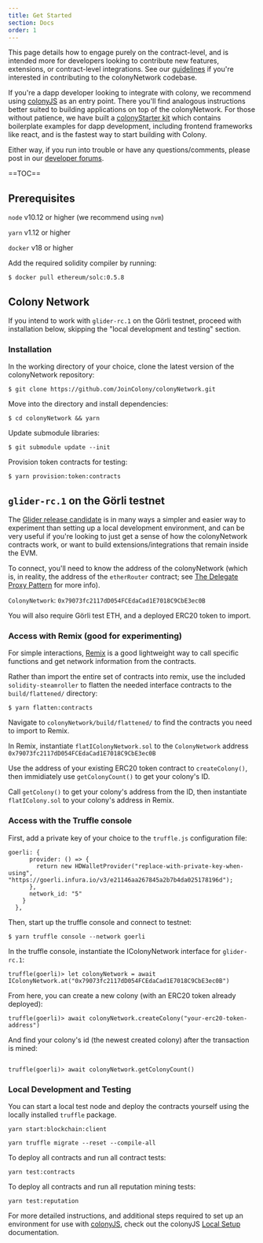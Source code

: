 ```yaml
---
title: Get Started
section: Docs
order: 1
---
```

This page details how to engage purely on the contract-level, and is intended more for developers looking to contribute new features, extensions, or contract-level integrations. See our [guidelines](https://github.com/JoinColony/colonyNetwork/blob/develop/docs/CONTRIBUTING.md) if you're interested in contributing to the colonyNetwork codebase.

If you're a dapp developer looking to integrate with colony, we recommend using [colonyJS](/colonyjs/intro-welcome/) as an entry point. There you'll find analogous instructions better suited to building applications on top of the colonyNetwork. For those without patience, we have built a [colonyStarter kit](/colonystarter/docs-overview/) which contains boilerplate examples for dapp development, including frontend frameworks like react, and is the fastest way to start building with Colony.

Either way, if you run into trouble or have any questions/comments, please post in our [developer forums](https://build.colony.io/).

==TOC==

## Prerequisites

`node` v10.12 or higher (we recommend using `nvm`)

`yarn` v1.12 or higher

`docker` v18 or higher

Add the required solidity compiler by running:
```
$ docker pull ethereum/solc:0.5.8
```

## Colony Network

If you intend to work with `glider-rc.1` on the Görli testnet, proceed with installation below, skipping the "local development and testing" section.


### Installation

In the working directory of your choice, clone the latest version of the colonyNetwork repository:

```
$ git clone https://github.com/JoinColony/colonyNetwork.git
```

Move into the directory and install dependencies:

```
$ cd colonyNetwork && yarn
```

Update submodule libraries:
```
$ git submodule update --init
```

Provision token contracts for testing:

```
$ yarn provision:token:contracts
```

## `glider-rc.1` on the Görli testnet

The [Glider release candidate](/colonynetwork/docs-releases/) is in many ways a simpler and easier way to experiment than setting up a local development environment, and can be very useful if you're looking to just get a sense of how the colonyNetwork contracts work, or want to build extensions/integrations that remain inside the EVM.

To connect, you'll need to know the address of the colonyNetwork (which is, in reality, the address of the `etherRouter` contract; see [The Delegate Proxy Pattern](/colonynetwork/docs-upgrade-design/) for more info).

`ColonyNetwork`: `0x79073fc2117dD054FCEdaCad1E7018C9CbE3ec0B`

You will also require Görli test ETH, and a deployed ERC20 token to import.


### Access with Remix (good for experimenting)

For simple interactions, [Remix](http://remix-alpha.ethereum.org/) is a good lightweight way to call specific functions and get network information from the contracts.

Rather than import the entire set of contracts into remix, use the included `solidity-steamroller` to flatten the needed interface contracts to the `build/flattened/` directory:

```
$ yarn flatten:contracts
```

Navigate to `colonyNetwork/build/flattened/` to find the contracts you need to import to Remix.

In Remix, instantiate `flatIColonyNetwork.sol` to the `ColonyNetwork` address `0x79073fc2117dD054FCEdaCad1E7018C9CbE3ec0B`

Use the address of your existing ERC20 token contract to `createColony()`, then immidiately use `getColonyCount()` to get your colony's ID.  

Call `getColony()` to get your colony's address from the ID, then instantiate `flatIColony.sol` to your colony's address in Remix.


### Access with the Truffle console

First, add a private key of your choice to the `truffle.js` configuration file:
```
goerli: {
      provider: () => {
        return new HDWalletProvider("replace-with-private-key-when-using", "https://goerli.infura.io/v3/e21146aa267845a2b7b4da025178196d");
      },
      network_id: "5"
    }
  },
```

Then, start up the truffle console and connect to testnet:
```
$ yarn truffle console --network goerli
```
In the truffle console, instantiate the IColonyNetwork interface for `glider-rc.1`:
```
truffle(goerli)> let colonyNetwork = await IColonyNetwork.at("0x79073fc2117dD054FCEdaCad1E7018C9CbE3ec0B")

```
From here, you can create a new colony (with an ERC20 token already deployed):
```
truffle(goerli)> await colonyNetwork.createColony("your-erc20-token-address")
```
And find your colony's id (the newest created colony) after the transaction is mined:
```

truffle(goerli)> await colonyNetwork.getColonyCount()
```
### Local Development and Testing

You can start a local test node and deploy the contracts yourself using the locally installed `truffle` package.

```
yarn start:blockchain:client

yarn truffle migrate --reset --compile-all
```

To deploy all contracts and run all contract tests:
```
yarn test:contracts
```
To deploy all contracts and run all reputation mining tests:
```
yarn test:reputation
```

For more detailed instructions, and additional steps required to set up an environment for use with [colonyJS](https://github.com/JoinColony/colonyJS), check out the colonyJS [Local Setup](/colonyjs/intro-local-setup/) documentation.
